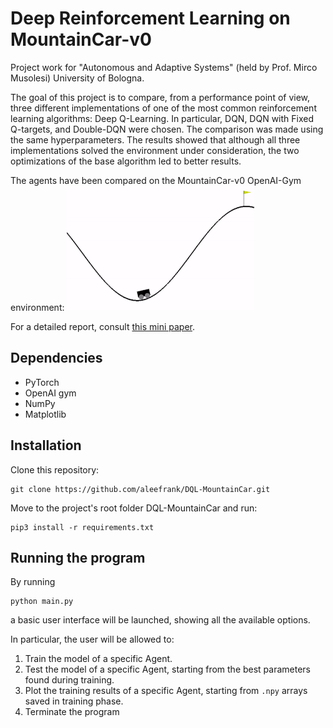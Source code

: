 # Deep Reinforcement Learning on MountainCar-v0 

Project work for "Autonomous and Adaptive Systems" (held by Prof. Mirco Musolesi) University of Bologna.

The goal of this project is to compare, from a performance point of view, three different implementations of one of the most common reinforcement learning algorithms: Deep Q-Learning. In particular, DQN, DQN with Fixed Q-targets, and Double-DQN were chosen. The comparison was made using the same hyperparameters. The results showed that although all three implementations solved the environment under consideration, the two optimizations of the base algorithm led to better results.

The agents have been compared on the MountainCar-v0 OpenAI-Gym environment:
![alt text](imgs/mountaincar.gif)

For a detailed report, consult [this mini paper](/Paper_MountainCar_DQN_FQTDQN_DDQN.pdf).
## Dependencies
- PyTorch
- OpenAI gym
- NumPy
- Matplotlib


## Installation
Clone this repository:
```
git clone https://github.com/aleefrank/DQL-MountainCar.git
```
Move to the project's root folder DQL-MountainCar and run:
```
pip3 install -r requirements.txt
```
## Running the program
By running
```
python main.py
``` 
a basic user interface will be launched, showing all the available options.

In particular, the user will be allowed to:
1. Train the model of a specific Agent.
2. Test the model of a specific Agent, starting from the best parameters found during training.
3. Plot the training results of a specific Agent, starting from `.npy` arrays saved in training phase.
4. Terminate the program
